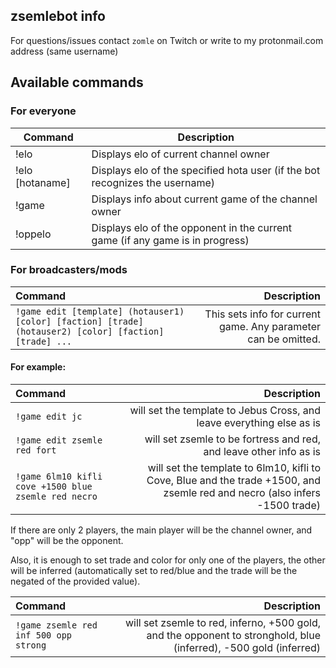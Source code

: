 ## zsemlebot info
For questions/issues contact `zomle` on Twitch or write to my protonmail.com address (same username)

## Available commands
### For everyone

|    Command |  Description |
|------------|--------------|
| !elo | Displays elo of current channel owner |
| !elo [hotaname] | Displays elo of the specified hota user (if the bot recognizes the username) |
| !game | Displays info about current game of the channel owner |
| !oppelo | Displays elo of the opponent in the current game (if any game is in progress) |

### For broadcasters/mods

| Command | Description |
|:------------|-------------:|
| `!game edit [template] (hotauser1) [color] [faction] [trade] (hotauser2) [color] [faction] [trade] ...` | This sets info for current game. Any parameter can be omitted. |

#### For example:

| Command | Description |
|:------------|-------------:|
| `!game edit jc` | will set the template to Jebus Cross, and leave everything else as is |
| `!game edit zsemle red fort` | will set zsemle to be fortress and red, and leave other info as is |
| `!game 6lm10 kifli cove +1500 blue zsemle red necro` | will set the template to 6lm10, kifli to Cove, Blue and the trade +1500, and zsemle red and necro (also infers -1500 trade) |

If there are only 2 players, the main player will be the channel owner, and "opp" will be the opponent.

Also, it is enough to set trade and color for only one of the players, the other will be inferred (automatically set to red/blue and the trade will be the negated of the provided value).

| Command | Description |
|:------------|-------------:|
| `!game zsemle red inf 500 opp strong` | will set zsemle to red, inferno, +500 gold, and the opponent to stronghold, blue (inferred), -500 gold (inferred) |


